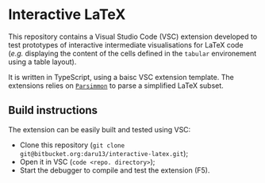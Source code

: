 # Interactive LaTeX

This repository contains a Visual Studio Code (VSC) extension developed to test prototypes of interactive intermediate visualisations for LaTeX code (_e.g._ displaying the content of the cells defined in the `tabular` environement using a table layout).

It is written in TypeScript, using a baisc VSC extension template. The extensions relies on [`Parsimmon`](https://github.com/jneen/parsimmon) to parse a simplified LaTeX subset.


## Build instructions
The extension can be easily built and tested using VSC:
- Clone this repository (`git clone git@bitbucket.org:daru13/interactive-latex.git`);
- Open it in VSC (`code <repo. directory>`);
- Start the debugger to compile and test the extension (F5).